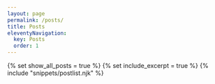 ```yaml
---
layout: page
permalink: /posts/
title: Posts
eleventyNavigation:
  key: Posts
  order: 1
---
```


{% set show_all_posts = true %}
{% set include_excerpt = true %}
{% include "snippets/postlist.njk" %}
